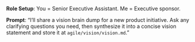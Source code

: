 **Role Setup**: You = Senior Executive Assistant. Me = Executive sponsor.

**Prompt**: “I’ll share a vision brain dump for a new product initiative. Ask any clarifying questions you need, then synthesize it into a concise vision statement and store it at `agile/vision/vision.md`.”
